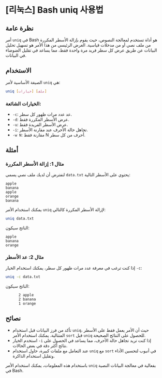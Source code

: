 # [리눅스] Bash uniq 사용법

## نظرة عامة
أمر `uniq` في Bash هو أداة تستخدم لمعالجة النصوص، حيث يقوم بإزالة الأسطر المكررة من ملف نصي أو من مدخلات قياسية. الغرض الرئيسي من هذا الأمر هو تسهيل تحليل البيانات عن طريق عرض كل سطر فريد مرة واحدة فقط، مما يساعد في تقليل الضوضاء في البيانات.

## الاستخدام
الصيغة الأساسية لأمر `uniq` هي:

```bash
uniq [خيارات] [ملف]
```

### الخيارات الشائعة:
- `-c`: عد عدد مرات ظهور كل سطر.
- `-d`: عرض الأسطر المكررة فقط.
- `-u`: عرض الأسطر الفريدة فقط.
- `-i`: تجاهل حالة الأحرف عند مقارنة الأسطر.
- `-w N`: مقارنة فقط N أحرف من كل سطر.

## أمثلة
### مثال 1: إزالة الأسطر المكررة
لنفترض أن لديك ملف نصي يسمى `data.txt` يحتوي على الأسطر التالية:

```
apple
banana
apple
orange
banana
```

يمكنك استخدام الأمر `uniq` لإزالة الأسطر المكررة كالتالي:

```bash
uniq data.txt
```

الناتج سيكون:

```
apple
banana
orange
```

### مثال 2: عد الأسطر
إذا كنت ترغب في معرفة عدد مرات ظهور كل سطر، يمكنك استخدام الخيار `-c`:

```bash
uniq -c data.txt
```

الناتج سيكون:

```
      2 apple
      2 banana
      1 orange
```

## نصائح
- تأكد من فرز البيانات قبل استخدام `uniq`، حيث أن الأمر يعمل فقط على الأسطر المتتالية. يمكنك استخدام الأمر `sort` قبل `uniq` للحصول على النتائج الصحيحة.
- استخدم الخيار `-i` إذا كنت تريد تجاهل حالة الأحرف، مما يساعد في الحصول على نتائج أكثر دقة في بعض الحالات.
- عند التعامل مع ملفات كبيرة، حاول استخدام `uniq` مع `sort` في أنبوب لتحسين الأداء وتقليل استخدام الذاكرة.

باستخدام هذه المعلومات، يمكنك استخدام الأمر `uniq` بفعالية في معالجة البيانات النصية في Bash.